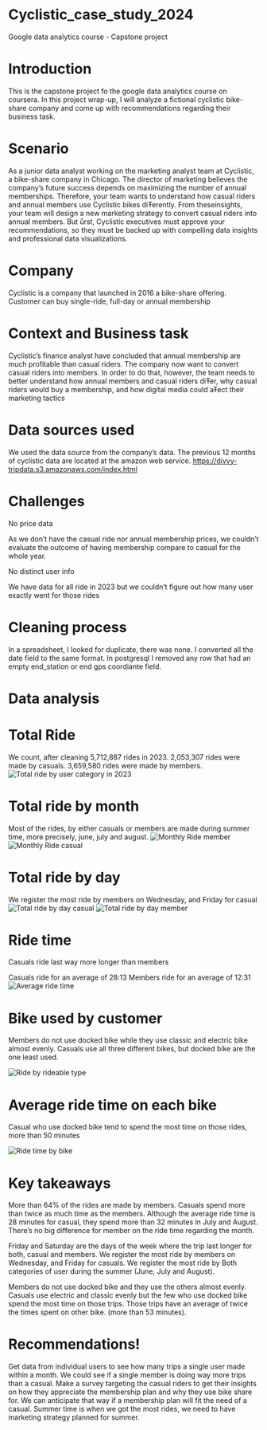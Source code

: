 # Cyclistic_case_study_2024
Google data analytics course - Capstone project

# Introduction
This is the capstone project fo the google data analytics course on coursera. In this project wrap-up, I will analyze a fictional cyclistic bike-share company
and come up with recommendations regarding their business task.

# Scenario
As a junior data analyst working on the marketing analyst team at Cyclistic, a bike-share company in Chicago. 
The director of marketing believes the company’s future success depends on maximizing the number of annual memberships. Therefore, your team wants to
understand how casual riders and annual members use Cyclistic bikes diŦerently. From theseinsights, your team will design a new marketing strategy 
to convert casual riders into annual members. But ůrst, Cyclistic executives must approve your recommendations, so they must be
backed up with compelling data insights and professional data visualizations.

# Company
Cyclistic is a company that launched in 2016 a bike-share offering. Customer can buy single-ride, full-day or annual membership 

# Context and Business task
Cyclistic’s finance analyst have concluded that annual membership are much profitable than casual riders. The company now want to convert casual riders into members. 
In order to do that, however, the team needs to better understand how annual members and casual riders diŦer, why casual riders would buy a membership, and how digital media could aŦect their marketing tactics

# Data sources used
We used the data source from the company’s data. The previous 12 months of cyclistic data are located at the amazon web service. 
https://divvy-tripdata.s3.amazonaws.com/index.html

# Challenges
No price data

As we don’t have the casual ride nor annual membership prices, we couldn’t evaluate the outcome of having membership compare to casual for the whole year.

No distinct user info 

We have data for all ride in 2023 but we couldn’t figure out how many user exactly went for those rides


# Cleaning process
In a spreadsheet, I looked for duplicate, there was none. I converted all the date field to the same format. In postgresql I removed any row that had an empty end_station or end gps coordiante field. 


# Data analysis
# Total Ride
We count, after cleaning 5,712,887 rides in 2023. 
2,053,307 rides were made by casuals.
3,659,580 rides were made by members. 
![Total ride by user category in 2023](https://github.com/distephano30/Cyclistic_case_study_2024/assets/9010976/fb6c9092-dec4-4ca9-9307-0ab54fb92ab0)


# Total ride by month
Most of the rides, by either casuals or members are made during summer time, more precisely, june, july and august.
![Monthly Ride member](https://github.com/distephano30/Cyclistic_case_study_2024/assets/9010976/e38d6b73-7dac-4b78-b63f-fa405a12e958)
![Monthly Ride casual](https://github.com/distephano30/Cyclistic_case_study_2024/assets/9010976/210d4758-de44-4665-9edd-6d1ad72ef44c)

# Total ride by day
We register the most ride by members on Wednesday, and Friday for casual
![Total ride by day casual](https://github.com/distephano30/Cyclistic_case_study_2024/assets/9010976/7f30574a-b895-4485-82cf-003d67977d7d)
![Total ride by day member](https://github.com/distephano30/Cyclistic_case_study_2024/assets/9010976/25a445ef-b36e-4ef1-8b0d-2bc281848468)


# Ride time
Casuals ride last way more longer than members

Casuals ride for an average of 28:13
Members ride for an average of 12:31
![Average ride time ](https://github.com/distephano30/Cyclistic_case_study_2024/assets/9010976/72b2ba9f-3d7a-4e3f-8e8c-e352abfc2fef)



# Bike used by customer
Members do not use docked bike while they use classic and electric bike almost evenly.
Casuals use all three different bikes, but docked bike are the one least used.

![Ride by rideable type](https://github.com/distephano30/Cyclistic_case_study_2024/assets/9010976/8b0b9071-ca9b-4144-973a-65261cd4cd0e)


# Average ride time on each bike
Casual who use docked bike tend to spend the most time on those rides, more than 50 minutes

![Ride time by bike](https://github.com/distephano30/Cyclistic_case_study_2024/assets/9010976/c2c28d2b-a3ba-42ab-a0e3-1a451084a42b)


# Key takeaways
More than 64% of the rides are made by members.
Casuals spend more than twice as much time as the members.
Although the average ride time is 28 minutes for casual, they spend more than 32 minutes in July and August.
There’s no big difference for member on the ride time regarding the month.

Friday and Saturday are the days of the week where the trip last longer for both, casual and members.
We register the most ride by members on Wednesday, and Friday for casuals.
We register the most ride by Both categories of user during the summer (June, July and August).

Members do not use docked bike and they use the others almost evenly.
Casuals use electric and classic evenly but the few who use docked bike spend the most time on those trips. Those trips have an average of twice the times spent on other bike. (more than 53 minutes).



# Recommendations!

Get data from individual users to see how many trips a single user made within a month. We could see if a single member is doing way more trips than a casual.
Make a survey targeting the casual riders to get their insights on how they appreciate the membership plan and why they use bike share for. We can anticipate that way if a membership plan will fit the need of a casual.
Summer time is when we got the most rides, we need to have marketing strategy planned for summer. 










